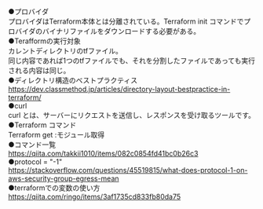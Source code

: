 ●プロバイダ  
プロバイダはTerraform本体とは分離されている。Terraform init コマンドでプロバイダのバイナリファイルをダウンロードする必要がある。  
●Terafformの実行対象  
カレントディレクトリのtfファイル。  
同じ内容であれば1つのtfファイルでも、それを分割したファイルであっても実行される内容は同じ。  
●ディレクトリ構造のベストプラクティス  
https://dev.classmethod.jp/articles/directory-layout-bestpractice-in-terraform/  
●curl  
curl とは、サーバーにリクエストを送信し、レスポンスを受け取るツールです。  
●Terraform コマンド  
Terraform get :モジュール取得  
●コマンド一覧  
https://qiita.com/takkii1010/items/082c0854fd41bc0b26c3  
●protocol = "-1"  
https://stackoverflow.com/questions/45519815/what-does-protocol-1-on-aws-security-group-egress-mean  
●terraformでの変数の使い方
https://qiita.com/ringo/items/3af1735cd833fb80da75

